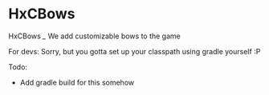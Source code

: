 HxCBows
=======

HxCBows *_* We add customizable bows to the game

For devs:
Sorry, but you gotta set up your classpath using gradle yourself :P

Todo:
- Add gradle build for this somehow
